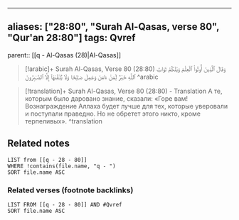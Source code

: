 
---
aliases: ["28:80", "Surah Al-Qasas, verse 80", "Qur'an 28:80"]
tags: Qvref
---

parent:: [[q - Al-Qasas (28)|Al-Qasas]]

> [!arabic]+ Surah Al-Qasas, Verse 80 (28:80)
> <span class="quran-arabic">وَقَالَ ٱلَّذِينَ أُوتُوا۟ ٱلْعِلْمَ وَيْلَكُمْ ثَوَابُ ٱللَّهِ خَيْرٌ لِّمَنْ ءَامَنَ وَعَمِلَ صَـٰلِحًا وَلَا يُلَقَّىٰهَآ إِلَّا ٱلصَّـٰبِرُونَ</span>
^arabic

> [!translation]+ Surah Al-Qasas, Verse 80 (28:80) - Translation
> А те, которым было даровано знание, сказали: «Горе вам! Вознаграждение Аллаха будет лучше для тех, которые уверовали и поступали праведно. Но не обретет этого никто, кроме терпеливых».
^translation



## Related notes
```dataview
LIST from [[q - 28 - 80]]
WHERE !contains(file.name, "q - ")
SORT file.name ASC
```

### Related verses (footnote backlinks)
```dataview
LIST FROM [[q - 28 - 80]] AND #Qvref
SORT file.name ASC
```

